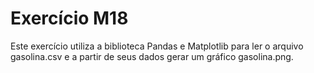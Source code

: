 
# Exercício M18
Este exercício utiliza a biblioteca Pandas e Matplotlib para ler o arquivo gasolina.csv e a partir de seus dados gerar um gráfico gasolina.png.
